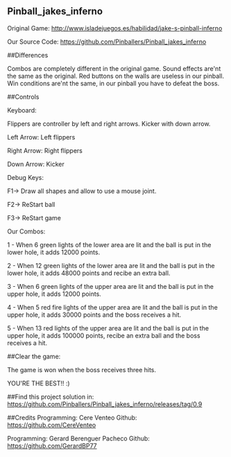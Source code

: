 ## Pinball_jakes_inferno

Original Game: http://www.isladejuegos.es/habilidad/jake-s-pinball-inferno

Our Source Code: https://github.com/Pinballers/Pinball_jakes_inferno

##Differences

Combos are completely different in the original game.
Sound effects are'nt the same as the original.
Red buttons on the walls are useless in our pinball.
Win conditions are'nt the same, in our pinball you have to defeat the boss.


##Controls

Keyboard:

Flippers are controller by left and right arrows. Kicker with down arrow.

Left Arrow: Left flippers

Right Arrow: Right flippers

Down Arrow: Kicker

Debug Keys:

F1-> Draw all shapes and allow to use a mouse joint.

F2-> ReStart ball

F3-> ReStart game

Our Combos:

1 - When 6 green lights of the lower area are lit and the ball is put in the lower hole, it adds 12000 points.

2 - When 12 green lights of the lower area are lit and the ball is put in the lower hole, it adds 48000 points and recibe an extra ball.

3 - When 6 green lights of the upper area are lit and the ball is put in the upper hole, it adds 12000 points.

4 - When 5 red fire lights of the upper area are lit and the ball is put in the upper hole, it adds 30000 points and the boss receives a hit.

5 - When 13 red lights of the upper area are lit and the ball is put in the upper hole, it adds 100000 points, recibe an extra ball and the boss receives a hit.

##Clear the game:

The game is won when the boss receives three hits. 

YOU'RE THE BEST!! :)


##Find this project solution in:
https://github.com/Pinballers/Pinball_jakes_inferno/releases/tag/0.9

##Credits
Programming: Cere Venteo 
Github: https://github.com/CereVenteo

Programming: Gerard Berenguer Pacheco
Github: https://github.com/GerardBP77
